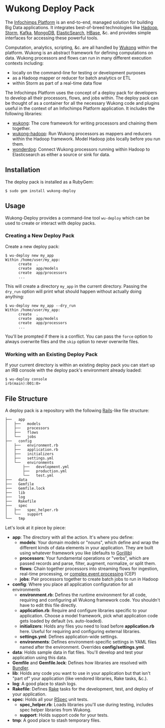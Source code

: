 # Wukong Deploy Pack

The [Infochimps Platform](http://www.infochimps.com) is an end-to-end,
managed solution for building Big Data applications.  It integrates
best-of-breed technologies like [Hadoop](http://hadoop.apache.org/),
[Storm](https://github.com/nathanmarz/storm),
[Kafka](http://incubator.apache.org/kafka/),
[MongoDB](http://www.mongodb.org/),
[ElasticSearch](http://www.elasticsearch.org/),
[HBase](http://hbase.apache.org/), &c. and provides simple interfaces
for accessing these powerful tools.

Computation, analytics, scripting, &c. are all handled by
[Wukong](http://github.com/infochimps-labs/wukong) within the
platform.  Wukong is an abstract framework for defining computations
on data.  Wukong processors and flows can run in many different
execution contexts including:

  * locally on the command-line for testing or development purposes
  * as a Hadoop mapper or reducer for batch analytics or ETL
  * within Storm as part of a real-time data flow

The Infochimps Platform uses the concept of a deploy pack for
developers to develop all their processors, flows, and jobs within.
The deploy pack can be thought of as a container for all the necessary
Wukong code and plugins useful in the context of an Infochimps
Platform application.  It includes the following libraries:

* <a href="http://github.com/infochimps-labs/wukong">wukong</a>: The core framework for writing processors and chaining them together.
* <a href="http://github.com/infochimps-labs/wukong-hadoop">wukong-hadoop</a>: Run Wukong processors as mappers and reducers within the Hadoop framework.  Model Hadoop jobs locally before you run them.
* <a href="http://github.com/infochimps-labs/wonderdog">wonderdog</a>: Connect Wukong processors running within Hadoop to Elasticsearch as either a source or sink for data.

## Installation

The deploy pack is installed as a RubyGem:

```
$ sudo gem install wukong-deploy
```

## Usage

Wukong-Deploy provides a command-line tool `wu-deploy` which can be
used to create or interact with deploy packs.

### Creating a New Deploy Pack

Create a new deploy pack:

```
$ wu-deploy new my_app
Within /home/user/my_app:
      create  .
      create  app/models
      create  app/processors
	  ...
```

This will create a directory `my_app` in the current directory.
Passing the `dry_run` option will print what should happen without
actually doing anything:

```
$ wu-deploy new my_app --dry_run
Within /home/user/my_app:
      create  .
      create  app/models
      create  app/processors
	  ...
```

You'll be prompted if there is a conflict.  You can pass the `force`
option to always overwrite files and the `skip` option to never
overwrite files.

### Working with an Existing Deploy Pack

If your current directory is within an existing deploy pack you can
start up an IRB console with the deploy pack's environment already
loaded:

```
$ wu-deploy console
irb(main):001:0> 
```


## File Structure

A deploy pack is a repository with the following
[Rails](http://rubyonrails.org/)-like file structure:

```
├──   app
│   ├──   models
│   ├──   processors
│   ├──   flows
│   └──   jobs
├──   config
│   ├──   environment.rb
│   ├──   application.rb
│   ├──   initializers
│   ├──   settings.yml
│   └──   environments
│       ├──   development.yml
│       ├──   production.yml
│       └──   test.yml
├──   data
├──   Gemfile
├──   Gemfile.lock
├──   lib
├──   log
├──   Rakefile
├──   spec
│   ├──   spec_helper.rb
│   └──   support
└──   tmp
```

Let's look at it piece by piece:

* <b>app</b>: The directory with all the action.  It's where you define:
  * <b>models</b>: Your domain models or "nouns", which define and wrap the different kinds of data elements in your application.  They are built using whatever framework you like (defaults to [Gorillib](http://github.com/infochimps-labs/gorillib))
  * <b>processors</b>: Your fundamental operations or "verbs", which are passed records and parse, filter, augment, normalize, or split them.
  * <b>flows</b>: Chain together processors into streaming flows for ingestion, real-time processing, or [complex event processing](http://en.wikipedia.org/wiki/Complex_event_processing) (CEP)
  * <b>jobs</b>: Pair processors together to create batch jobs to run in Hadoop
* <b>config</b>: Where you place all application configuration for all environments
  * <b>environment.rb</b>: Defines the runtime environment for all code, requiring and configuring all Wukong framework code.  You shouldn't have to edit this file directly.
  * <b>application.rb</b>: Require and configure libraries specific to your application.  Choose a model framework, pick what application code gets loaded by default (vs. auto-loaded).
  * <b>initializers</b>: Holds any files you need to load before <b>application.rb</b> here.  Useful for requiring and configuring external libraries.
  * <b>settings.yml</b>: Defines application-wide settings.
  * <b>environments</b>: Defines environment-specific settings in YAML files named after the environment.  Overrides <b>config/settings.yml</b>.
* <b>data</b>: Holds sample data in flat files.  You'll develop and test your application using this data.
* <b>Gemfile</b> and <b>Gemfile.lock</b>: Defines how libraries are resolved with [Bundler](http://gembundler.com/).
* <b>lib</b>: Holds any code you want to use in your application but that isn't "part of" your application (like vendored libraries, Rake tasks, &c.).
* <b>log</b>: A good place to stash logs.
* <b>Rakefile</b>: Defines [Rake](http://rake.rubyforge.org/) tasks for the development, test, and deploy of your application.
* <b>spec</b>: Holds all your [RSpec](http://rspec.info/) unit tests.
  * <b>spec_helper.rb</b>: Loads libraries you'll use during testing, includes spec helper libraries from Wukong.
  * <b>support</b>: Holds support code for your tests.
* <b>tmp</b>: A good place to stash temporary files.
